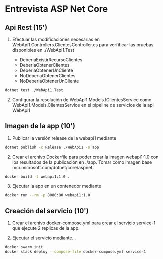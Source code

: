 # Entrevista ASP Net Core

## Api Rest (15')

1. Efectuar las modificaciones necesarias en WebApi1.Controllers.ClientesController.cs para verfificar las pruebas disponibles en ./WebApi1.Test

   * DeberiaExistirRecursoClientes
   * DeberiaObtenerClientes
   * DeberiaObtenerUnCliente
   * NoDeberiaObtenerClientes
   * NoDeberiaObtenerUnCliente

```bash
dotnet test ./WebApi1.Test
```

2. Configurar la resolución de WebApi1.Models.IClientesService como WebApi1.Models.ClientesService en el pipeline de servicios de la api WebApi1

## Imagen de la app (10')

1. Publicar la versión release de la webapi1 mediante
  
```bash
dotnet publish -c Release ./WebApi1 -o app
```

2. Crear el archivo Dockerfile para poder crear la imagen webapi1:1.0 con los resultados de la publicación en ./app. Tomar como imagen base mcr.microsoft.com/dotnet/core/aspnet.

```bash
docker build -t webapi1:1.0 .
```

3. Ejecutar la app en un contenedor mediante

```bash
docker run --rm -p 8080:80 webapi1:1.0
```

## Creación del servicio (10')

1. Crear el archivo docker-compose.yml para crear el servicio service-1 que ejecute 2 replicas de la app.  

2. Ejecutar el servicio mediante...

```bash
docker swarm init
docker stack deploy --compose-file docker-compose.yml service-1
```
